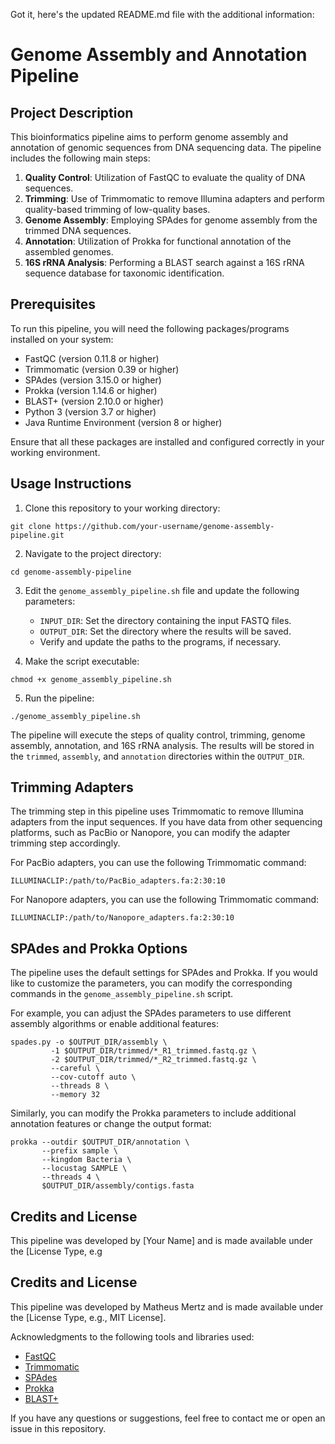 Got it, here's the updated README.md file with the additional information:

# Genome Assembly and Annotation Pipeline

## Project Description
This bioinformatics pipeline aims to perform genome assembly and annotation of genomic sequences from DNA sequencing data. The pipeline includes the following main steps:

1. **Quality Control**: Utilization of FastQC to evaluate the quality of DNA sequences.
2. **Trimming**: Use of Trimmomatic to remove Illumina adapters and perform quality-based trimming of low-quality bases.
3. **Genome Assembly**: Employing SPAdes for genome assembly from the trimmed DNA sequences.
4. **Annotation**: Utilization of Prokka for functional annotation of the assembled genomes.
5. **16S rRNA Analysis**: Performing a BLAST search against a 16S rRNA sequence database for taxonomic identification.

## Prerequisites
To run this pipeline, you will need the following packages/programs installed on your system:

- FastQC (version 0.11.8 or higher)
- Trimmomatic (version 0.39 or higher)
- SPAdes (version 3.15.0 or higher)
- Prokka (version 1.14.6 or higher)
- BLAST+ (version 2.10.0 or higher)
- Python 3 (version 3.7 or higher)
- Java Runtime Environment (version 8 or higher)

Ensure that all these packages are installed and configured correctly in your working environment.

## Usage Instructions
1. Clone this repository to your working directory:
```
git clone https://github.com/your-username/genome-assembly-pipeline.git
```

2. Navigate to the project directory:
```
cd genome-assembly-pipeline
```

3. Edit the `genome_assembly_pipeline.sh` file and update the following parameters:
   - `INPUT_DIR`: Set the directory containing the input FASTQ files.
   - `OUTPUT_DIR`: Set the directory where the results will be saved.
   - Verify and update the paths to the programs, if necessary.

4. Make the script executable:
```
chmod +x genome_assembly_pipeline.sh
```

5. Run the pipeline:
```
./genome_assembly_pipeline.sh
```

The pipeline will execute the steps of quality control, trimming, genome assembly, annotation, and 16S rRNA analysis. The results will be stored in the `trimmed`, `assembly`, and `annotation` directories within the `OUTPUT_DIR`.

## Trimming Adapters
The trimming step in this pipeline uses Trimmomatic to remove Illumina adapters from the input sequences. If you have data from other sequencing platforms, such as PacBio or Nanopore, you can modify the adapter trimming step accordingly.

For PacBio adapters, you can use the following Trimmomatic command:
```
ILLUMINACLIP:/path/to/PacBio_adapters.fa:2:30:10
```

For Nanopore adapters, you can use the following Trimmomatic command:
```
ILLUMINACLIP:/path/to/Nanopore_adapters.fa:2:30:10
```

## SPAdes and Prokka Options
The pipeline uses the default settings for SPAdes and Prokka. If you would like to customize the parameters, you can modify the corresponding commands in the `genome_assembly_pipeline.sh` script.

For example, you can adjust the SPAdes parameters to use different assembly algorithms or enable additional features:
```
spades.py -o $OUTPUT_DIR/assembly \
         -1 $OUTPUT_DIR/trimmed/*_R1_trimmed.fastq.gz \
         -2 $OUTPUT_DIR/trimmed/*_R2_trimmed.fastq.gz \
         --careful \
         --cov-cutoff auto \
         --threads 8 \
         --memory 32
```

Similarly, you can modify the Prokka parameters to include additional annotation features or change the output format:
```
prokka --outdir $OUTPUT_DIR/annotation \
       --prefix sample \
       --kingdom Bacteria \
       --locustag SAMPLE \
       --threads 4 \
       $OUTPUT_DIR/assembly/contigs.fasta
```

## Credits and License
This pipeline was developed by [Your Name] and is made available under the [License Type, e.g 
## Credits and License
This pipeline was developed by Matheus Mertz  and is made available under the [License Type, e.g., MIT License].

Acknowledgments to the following tools and libraries used:
- [FastQC](https://www.bioinformatics.babraham.ac.uk/projects/fastqc/)
- [Trimmomatic](http://www.usadellab.org/cms/?page=trimmomatic)
- [SPAdes](https://cab.spbu.ru/software/spades/)
- [Prokka](https://github.com/tseemann/prokka)
- [BLAST+](https://blast.ncbi.nlm.nih.gov/Blast.cgi?PAGE_TYPE=BlastDocs&DOC_TYPE=Download)

If you have any questions or suggestions, feel free to contact me or open an issue in this repository. 
